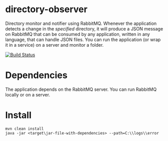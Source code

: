 # directory-observer
Directory monitor and notifier using RabbitMQ. Whenever the application detects a change in the *specified* directory, it will produce a JSON message on RabbitMQ that can be consumed by any application, written in any language, that can handle JSON files.
You can run the application (or wrap it in a service) on a server and monitor a folder.

[![Build Status](https://travis-ci.org/iulianbalan/directory-observer.svg?branch=master)](https://travis-ci.org/iulianbalan/directory-observer)

# Dependencies

The application depends on the RabbitMQ server.
You can run RabbitMQ locally or on a server.

# Install
```
mvn clean install
java -jar <target\jar-file-with-dependencies> --path=C:\\logs\\error
```

